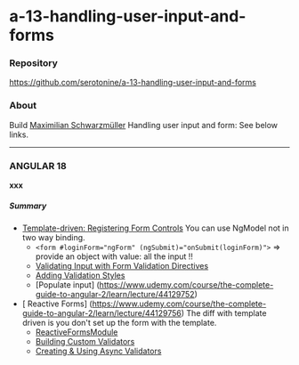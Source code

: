 # a-13-handling-user-input-and-forms 

### Repository
https://github.com/serotonine/a-13-handling-user-input-and-forms

### About
Build [Maximilian Schwarzmüller](https://www.udemy.com/user/maximilian-schwarzmuller) Handling user input and form: See below links.

***

### ANGULAR 18
**xxx**

##### Summary
- [Template-driven: Registering Form Controls](https://www.udemy.com/course/the-complete-guide-to-angular-2/learn/lecture/44129706)
  You can use NgModel not in two way binding. 
  - `<form #loginForm="ngForm" (ngSubmit)="onSubmit(loginForm)">` => provide an object with value: all the input !!
  - [Validating Input with Form Validation Directives](https://www.udemy.com/course/the-complete-guide-to-angular-2/learn/lecture/44129726)
  - [Adding Validation Styles](https://www.udemy.com/course/the-complete-guide-to-angular-2/learn/lecture/44129734)
  - [Populate input] (https://www.udemy.com/course/the-complete-guide-to-angular-2/learn/lecture/44129752)
- [ Reactive Forms] (https://www.udemy.com/course/the-complete-guide-to-angular-2/learn/lecture/44129756)
  The diff with template driven is you don't set up the form with the template.
  - [ReactiveFormsModule](https://www.udemy.com/course/the-complete-guide-to-angular-2/learn/lecture/44129762)
  - [Building Custom Validators](https://www.udemy.com/course/the-complete-guide-to-angular-2/learn/lecture/44129776)
  - [Creating & Using Async Validators](https://www.udemy.com/course/the-complete-guide-to-angular-2/learn/lecture/44129778)